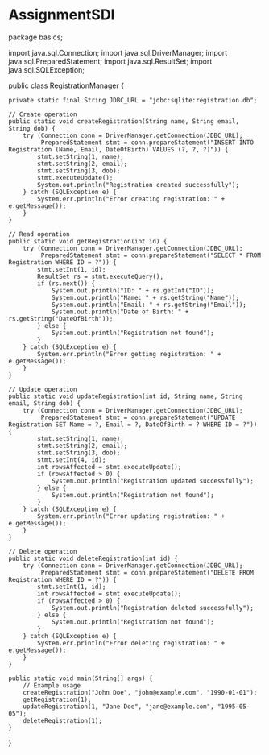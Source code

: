 # AssignmentSDI
package basics;

import java.sql.Connection;
import java.sql.DriverManager;
import java.sql.PreparedStatement;
import java.sql.ResultSet;
import java.sql.SQLException;

public class RegistrationManager 
{

	private static final String JDBC_URL = "jdbc:sqlite:registration.db";

    // Create operation
    public static void createRegistration(String name, String email, String dob) {
        try (Connection conn = DriverManager.getConnection(JDBC_URL);
             PreparedStatement stmt = conn.prepareStatement("INSERT INTO Registration (Name, Email, DateOfBirth) VALUES (?, ?, ?)")) {
            stmt.setString(1, name);
            stmt.setString(2, email);
            stmt.setString(3, dob);
            stmt.executeUpdate();
            System.out.println("Registration created successfully");
        } catch (SQLException e) {
            System.err.println("Error creating registration: " + e.getMessage());
        }
    }

    // Read operation
    public static void getRegistration(int id) {
        try (Connection conn = DriverManager.getConnection(JDBC_URL);
             PreparedStatement stmt = conn.prepareStatement("SELECT * FROM Registration WHERE ID = ?")) {
            stmt.setInt(1, id);
            ResultSet rs = stmt.executeQuery();
            if (rs.next()) {
                System.out.println("ID: " + rs.getInt("ID"));
                System.out.println("Name: " + rs.getString("Name"));
                System.out.println("Email: " + rs.getString("Email"));
                System.out.println("Date of Birth: " + rs.getString("DateOfBirth"));
            } else {
                System.out.println("Registration not found");
            }
        } catch (SQLException e) {
            System.err.println("Error getting registration: " + e.getMessage());
        }
    }

    // Update operation
    public static void updateRegistration(int id, String name, String email, String dob) {
        try (Connection conn = DriverManager.getConnection(JDBC_URL);
             PreparedStatement stmt = conn.prepareStatement("UPDATE Registration SET Name = ?, Email = ?, DateOfBirth = ? WHERE ID = ?")) {
            stmt.setString(1, name);
            stmt.setString(2, email);
            stmt.setString(3, dob);
            stmt.setInt(4, id);
            int rowsAffected = stmt.executeUpdate();
            if (rowsAffected > 0) {
                System.out.println("Registration updated successfully");
            } else {
                System.out.println("Registration not found");
            }
        } catch (SQLException e) {
            System.err.println("Error updating registration: " + e.getMessage());
        }
    }

    // Delete operation
    public static void deleteRegistration(int id) {
        try (Connection conn = DriverManager.getConnection(JDBC_URL);
             PreparedStatement stmt = conn.prepareStatement("DELETE FROM Registration WHERE ID = ?")) {
            stmt.setInt(1, id);
            int rowsAffected = stmt.executeUpdate();
            if (rowsAffected > 0) {
                System.out.println("Registration deleted successfully");
            } else {
                System.out.println("Registration not found");
            }
        } catch (SQLException e) {
            System.err.println("Error deleting registration: " + e.getMessage());
        }
    }

    public static void main(String[] args) {
        // Example usage
        createRegistration("John Doe", "john@example.com", "1990-01-01");
        getRegistration(1);
        updateRegistration(1, "Jane Doe", "jane@example.com", "1995-05-05");
        deleteRegistration(1);
    }
}

	
	

